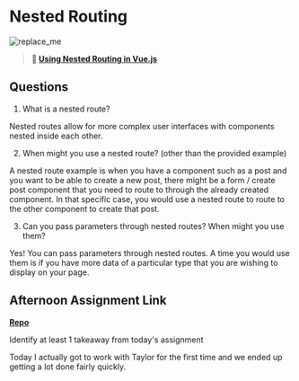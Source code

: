 # Nested Routing

![replace_me](https://codeworks.blob.core.windows.net/public/assets/img/illustrations/placeholder.svg)

> **📖 [Using Nested Routing in Vue.js](https://codeworksacademy.com/fs-student-guide/resources/wk6/04-Child-Routes)**

## Questions

1. What is a nested route?

Nested routes allow for more complex user interfaces with components nested inside each other. 

2. When might you use a nested route? (other than the provided example)

A nested route example is when you have a component such as a post and you want to be able to create a new post, there might be a form / create post component that you need to route to through the already created component. In that specific case, you would use a nested route to route to the other component to create that post.

3. Can you pass parameters through nested routes? When might you use them?

Yes! You can pass parameters through nested routes. A time you would use them is if you have more data of a particular type that you are wishing to display on your page. 

## Afternoon Assignment Link

**[Repo](https://github.com/MaddyYarnall/bloggr.git)**

Identify at least 1 takeaway from today's assignment

Today I actually got to work with Taylor for the first time and we ended up getting a lot done fairly quickly. 